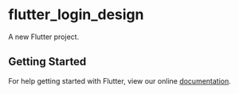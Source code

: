 # flutter_login_design

A new Flutter project.

## Getting Started

For help getting started with Flutter, view our online
[documentation](https://flutter.io/).
